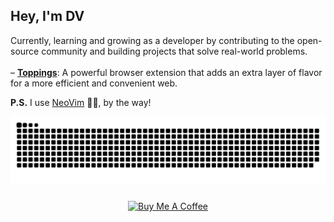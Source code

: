 ## Hey, I'm DV

Currently, learning and growing as a developer by contributing to the open-source community and building projects that solve real-world problems.
<br />
<br />
– [**Toppings**](https://github.com/enrich-platforms/toppings): A powerful browser extension that adds an extra layer of flavor for a more efficient and convenient web.
<br />

**P.S.** I use [NeoVim](https://neovim.io) 💪🏻, by the way!


<div align="center">
  <picture>
    <source media="(prefers-color-scheme: dark)" srcset="https://raw.githubusercontent.com/DarhkVoyd/DarhkVoyd/output/snake.svg" />
    <img alt="github-snake" src="https://raw.githubusercontent.com/DarhkVoyd/DarhkVoyd/output/snake.svg" />
  </picture>
</div>

###

<div align="center">
  <a href="https://www.buymeacoffee.com/darhkvoyd" target="_blank">
    <img src="https://cdn.buymeacoffee.com/buttons/default-orange.png" alt="Buy Me A Coffee" height="41" width="174">
  </a>
</div>




